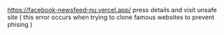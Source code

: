 https://facebook-newsfeed-nu.vercel.app/
press details and visit unsafe site ( this error occurs when trying to clone famous websites to prevent phising )
